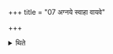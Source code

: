 +++
title = "07 अग्नये स्वाहा वायवे"

+++

<details><summary>थिते</summary>

अग्नये स्वाहा वायवे स्वाहेत्येतं हुत्वार्वाङ्यज्ञः सं क्रामत्वित्याप्तीः ७
</details>
